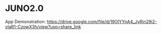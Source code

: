 # JUNO2.0
App Demonstration: https://drive.google.com/file/d/19OlYYnA4_JyRin29i2-vIaR1-CzowX3h/view?usp=share_link
